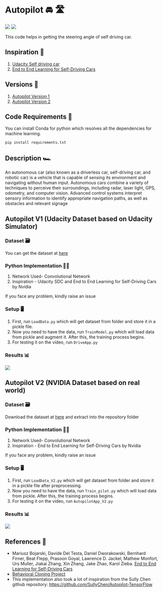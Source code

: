 # Autopilot 🚘 🛣️
[![](https://img.shields.io/github/license/sourcerer-io/hall-of-fame.svg?colorB=ff0000)](https://github.com/akshaybahadur21/Autopilot/blob/master/LICENSE.txt)  [![](https://img.shields.io/badge/Akshay-Bahadur-brightgreen.svg?colorB=ff0000)](https://akshaybahadur.com)

This code helps in getting the steering angle of self driving car. 

## Inspiration 🗼

1) [Udacity Self driving car](https://github.com/udacity/CarND-Behavioral-Cloning-P3)
2) [End to End Learning for Self-Driving Cars](https://devblogs.nvidia.com/deep-learning-self-driving-cars/)

## Versions 🗽

1) [Autopilot Version 1](https://github.com/akshaybahadur21/Autopilot)
2) [Autopilot Version 2](https://github.com/akshaybahadur21/Autopilot/tree/master/Autopilot_V2)

## Code Requirements 🦄
You can install Conda for python which resolves all the dependencies for machine learning.

`pip install requirements.txt`

## Description 🏎️
An autonomous car (also known as a driverless car, self-driving car, and robotic car) is a vehicle that is capable of sensing its environment and navigating without human input. Autonomous cars combine a variety of techniques to perceive their surroundings, including radar, laser light, GPS, odometry, and computer vision. Advanced control systems interpret sensory information to identify appropriate navigation paths, as well as obstacles and relevant signage

## Autopilot V1 (Udacity Dataset based on Udacity Simulator)

### Dataset 🗃️
You can get the dataset at [here](https://d17h27t6h515a5.cloudfront.net/topher/2016/December/584f6edd_data/data.zip)

### Python  Implementation 👨‍🔬

1) Network Used- Convolutional Network
2) Inspiration - Udacity SDC and End to End Learning for Self-Driving Cars by Nvidia

If you face any problem, kindly raise an issue

### Setup 🖥️

1) First, run `LoadData.py` which will get dataset from folder and store it in a pickle file.
2) Now you need to have the data, run `TrainModel.py` which will load data from pickle and augment it. After this, the training process begins.
3) For testing it on the video, run `DriveApp.py`

### Results 📊

<img src="https://github.com/akshaybahadur21/BLOB/blob/master/final.gif">

## Autopilot V2 (NVIDIA Dataset based on real world)

### Dataset 🗃️
Download the dataset at [here](https://github.com/SullyChen/driving-datasets) and extract into the repository folder

### Python  Implementation 👨‍🔬

1) Network Used- Convolutional Network
2) Inspiration - End to End Learning for Self-Driving Cars by Nvidia

If you face any problem, kindly raise an issue

### Setup 🖥️

1) First, run `LoadData_V2.py` which will get dataset from folder and store it in a pickle file after preprocessing.
2) Now you need to have the data, run `Train_pilot.py` which will load data from pickle. After this, the training process begins.
3) For testing it on the video, run `AutopilotApp_V2.py`

### Results 📊

<img src="https://github.com/akshaybahadur21/BLOB/blob/master/v2.gif">

## References 🔱
 
 - Mariusz Bojarski, Davide Del Testa, Daniel Dworakowski, Bernhard Firner, Beat Flepp, Prasoon Goyal, Lawrence D. Jackel, Mathew Monfort, Urs Muller, Jiakai Zhang, Xin Zhang, Jake Zhao, Karol Zieba. [End to End Learning for Self-Driving Cars](https://arxiv.org/abs/1604.07316)
 - [Behavioral Cloning Project](https://github.com/udacity/CarND-Behavioral-Cloning-P3) 
 - This implementation also took a lot of inspiration from the Sully Chen github repository: https://github.com/SullyChen/Autopilot-TensorFlow  
